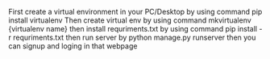First create a virtual environment in your PC/Desktop by using command pip install virtualenv
Then create virtual env by using command mkvirtualenv {virtualenv name}
then install requriments.txt by using command pip install -r requriments.txt
then run server by python manage.py runserver
then you can signup and loging in that webpage
